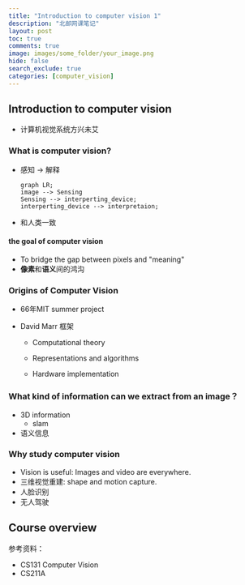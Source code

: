 ```yaml
---
title: "Introduction to computer vision 1"
description: "北邮网课笔记"
layout: post
toc: true
comments: true
image: images/some_folder/your_image.png
hide: false
search_exclude: true
categories: [computer_vision]
---
```




## Introduction to computer vision

- 计算机视觉系统方兴未艾

### What is computer vision?

- 感知  -> 解释

  ```mermaid
  graph LR;
  image --> Sensing 
  Sensing --> interperting_device;
  interperting_device --> interpretaion;
  ```

- 和人类一致

#### the goal of computer vision

- To bridge the gap between pixels and "meaning"
- **像素**和**语义**间的鸿沟

### Origins of Computer Vision

- 66年MIT summer project

- David Marr 框架

  - Computational theory

  - Representations and algorithms

  - Hardware implementation

    

### What kind of information can we extract from an image？

- 3D information
  - slam
- 语义信息

### Why study computer vision

- Vision is useful: Images and video are everywhere.
- 三维视觉重建: shape and motion capture.
- 人脸识别
- 无人驾驶

## Course overview

参考资料：

- CS131 Computer Vision
- CS211A

